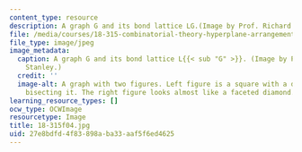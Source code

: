 ```yaml
---
content_type: resource
description: A graph G and its bond lattice LG.(Image by Prof. Richard Stanley.)
file: /media/courses/18-315-combinatorial-theory-hyperplane-arrangements-fall-2004/27e8bdfd4f83898aba33aaf5f6ed4625_18-315f04.jpg
file_type: image/jpeg
image_metadata:
  caption: A graph G and its bond lattice L{{< sub "G" >}}. (Image by Prof. Richard
    Stanley.)
  credit: ''
  image-alt: A graph with two figures. Left figure is a square with a diagonal line
    bisecting it. The right figure looks almost like a faceted diamond.
learning_resource_types: []
ocw_type: OCWImage
resourcetype: Image
title: 18-315f04.jpg
uid: 27e8bdfd-4f83-898a-ba33-aaf5f6ed4625
---
```

